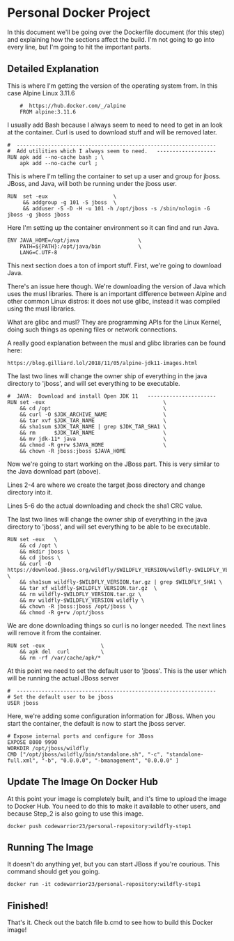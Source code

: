 # Personal Docker Project
In this document we'll be going over the Dockerfile document (for this step) and explaining how the sections affect the build.  I'm not going to go into every line, but I'm going to hit the important parts.

## Detailed Explanation
This is where I'm getting the version of the operating system from.  In this case Alpine Linux 3.11.6

```text
	#  https://hub.docker.com/_/alpine
	FROM alpine:3.11.6
```

I usually add Bash because I always seem to need to need to get in an look at the container.  Curl is used to download stuff and will be removed later.

```text
#  ----------------------------------------------------------------  
#  Add utilities which I always seem to need.   -------------------
RUN apk add --no-cache bash ; \
	apk add --no-cache curl ;
```


This is where I'm telling the container to set up a user and group for jboss.  JBoss, and Java, will both be running under the jboss user.

```text
RUN  set -eux                     \
	 && addgroup -g 101 -S jboss  \
	 && adduser -S -D -H -u 101 -h /opt/jboss -s /sbin/nologin -G jboss -g jboss jboss
```

Here I'm setting up the container environment so it can find and run Java.
```text
ENV JAVA_HOME=/opt/java                   \
    PATH=${PATH}:/opt/java/bin            \
    LANG=C.UTF-8
```

This next section does a ton of import stuff.  First, we're going to download Java.

There's an issue here though.  We're downloading the version of Java which uses the musl libraries.  There is an important difference between Alpine and other common Linux distros: it does not use glibc, instead it was compiled using the musl libraries. 

What are glibc and musl? They are programming APIs for the Linux Kernel, doing such things as opening files or network connections. 

A really good explanation between the musl and glibc libraries can be found here:

    https://blog.gilliard.lol/2018/11/05/alpine-jdk11-images.html
	
The last two lines will change the owner ship of everything in the java directory to 'jboss', and will set everything to be executable.
```text
#  JAVA:  Download and install Open JDK 11   ----------------------
RUN set -eux                                      \
    && cd /opt                                    \
    && curl -O $JDK_ARCHIVE_NAME                  \
    && tar xvf $JDK_TAR_NAME                      \
    && sha1sum $JDK_TAR_NAME | grep $JDK_TAR_SHA1 \
    && rm      $JDK_TAR_NAME                      \
    && mv jdk-11* java                            \
    && chmod -R g+rw $JAVA_HOME                   \
    && chown -R jboss:jboss $JAVA_HOME
```

Now we're going to start working on the JBoss part.  This is very similar to the Java download part (above).  

Lines 2-4 are where we create the target jboss directory and change directory into it.  

Lines 5-6 do the actual downloading and check the sha1 CRC value.

The last two lines will change the owner ship of everything in the java directory to 'jboss', and will set everything to be able to be executable.


```text
RUN set -eux   \
    && cd /opt \
    && mkdir jboss \
    && cd jboss \
    && curl -O https://download.jboss.org/wildfly/$WILDFLY_VERSION/wildfly-$WILDFLY_VERSION.tar.gz \
    && sha1sum wildfly-$WILDFLY_VERSION.tar.gz | grep $WILDFLY_SHA1 \
    && tar xf wildfly-$WILDFLY_VERSION.tar.gz  \ 
    && rm wildfly-$WILDFLY_VERSION.tar.gz \
    && mv wildfly-$WILDFLY_VERSION wildfly \
    && chown -R jboss:jboss /opt/jboss \
    && chmod -R g+rw /opt/jboss
```

We are done downloading things so curl is no longer needed.  The next lines will remove it from the container.	
```text
RUN set -eux                  \
    && apk del  curl          \
    && rm -rf /var/cache/apk/*	
```
	
At this point we need to set the default user to 'jboss'.  This is the user which will be running the actual JBoss server	
```text
#  ----------------------------------------------------------------  
# Set the default user to be jboss
USER jboss
```

Here, we're adding some configuration information for JBoss.  When you start the container, the default is now to start the jboss server.
```text
# Expose internal ports and configure for JBoss
EXPOSE 8080 9990
WORKDIR /opt/jboss/wildfly
CMD ["/opt/jboss/wildfly/bin/standalone.sh", "-c", "standalone-full.xml", "-b", "0.0.0.0", "-bmanagement", "0.0.0.0" ]
```

## Update The Image On Docker Hub
At this point your image is completely built, and it's time to upload the image to Docker Hub.  You need to do this to make it available to other users, and because Step_2 is also going to use this image.

```text
docker push codewarrior23/personal-repository:wildfly-step1
```

## Running The Image
It doesn't do anything yet, but you can start JBoss if you're courious.  This command should get you going.

```text
docker run -it codewarrior23/personal-repository:wildfly-step1
```

## Finished!
That's it.  Check out the batch file b.cmd to see how to build this Docker image!
